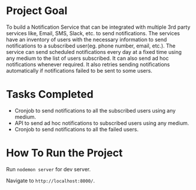 # Project Goal

To build a Notification Service that can be integrated with multiple 3rd party services like, Email, SMS, Slack, etc. to send notifications. The services have an inventory of users with the necessary information to send notifications to a subscribed user(eg. phone number, email, etc.).
The service can send scheduled notifications every day at a fixed time using any medium to the list of users subscribed. It can also send ad hoc notifications whenever required. It also retries sending notifications automatically if notifications failed to be sent to some users.


# Tasks Completed

- Cronjob to send notifications to all the subscribed users using any medium.
- API to send ad hoc notifications to subscribed users using any medium.
- Cronjob to send notifications to all the failed users.
  
 # How To Run the Project
 
Run `nodemon server` for dev server.

Navigate to `http://localhost:8000/`.

